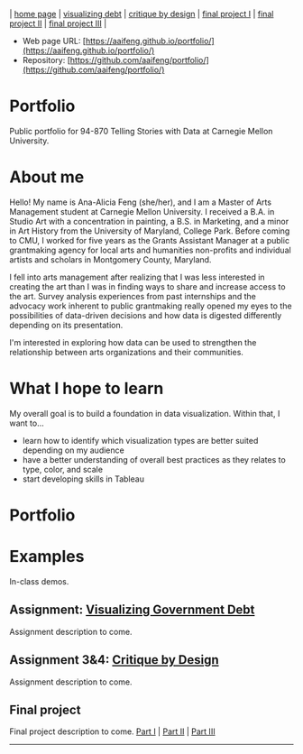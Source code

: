 | [home page](https://aaifeng.github.io/portfolio/) | [visualizing debt](visualizing-government-debt) | [critique by design](critique-by-design) | [final project I](final-project-part-one) | [final project II](final-project-part-two) | [final project III](final-project-part-three) |

- Web page URL: [https://aaifeng.github.io/portfolio/](https://aaifeng.github.io/portfolio/)
- Repository: [https://github.com/aaifeng/portfolio/](https://github.com/aaifeng/portfolio/)

# Portfolio
Public portfolio for 94-870 Telling Stories with Data at Carnegie Mellon University. 

# About me
Hello! My name is Ana-Alicia Feng (she/her), and I am a Master of Arts Management student at Carnegie Mellon University. I received a B.A. in Studio Art with a concentration in painting, a B.S. in Marketing, and a minor in Art History from the University of Maryland, College Park. Before coming to CMU, I worked for five years as the Grants Assistant Manager at a public grantmaking agency for local arts and humanities non-profits and individual artists and scholars in Montgomery County, Maryland.

I fell into arts management after realizing that I was less interested in creating the art than I was in finding ways to share and increase access to the art. Survey analysis experiences from past internships and the advocacy work inherent to public grantmaking really opened my eyes to the possibilities of data-driven decisions and how data is digested differently depending on its presentation.

I'm interested in exploring how data can be used to strengthen the relationship between arts organizations and their communities.

# What I hope to learn
My overall goal is to build a foundation in data visualization. Within that, I want to...

- learn how to identify which visualization types are better suited depending on my audience
- have a better understanding of overall best practices as they relates to type, color, and scale
- start developing skills in Tableau

# Portfolio

# Examples
In-class demos. 

## Assignment: [Visualizing Government Debt](visualizing-government-debt)
Assignment description to come. 

## Assignment 3&4: [Critique by Design](critique-by-design)
Assignment description to come.  

## Final project
Final project description to come. 
[Part I](final-project-part-one) | [Part II](final-project-part-two) | [Part III](final-project-part-three)

---

